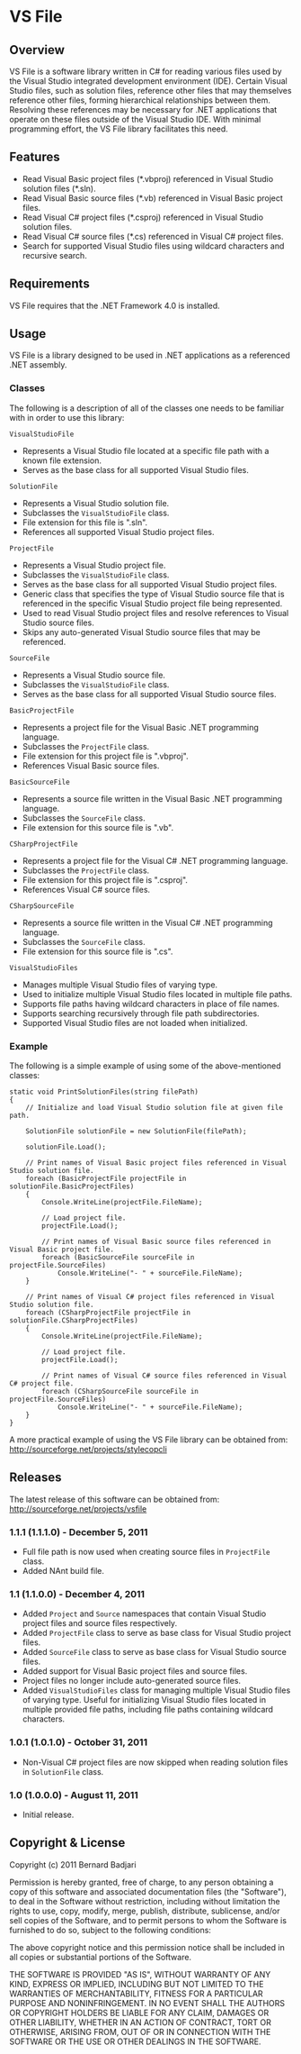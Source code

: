﻿VS File
=======

Overview
--------

VS File is a software library written in C# for reading various files used by the Visual Studio integrated development environment (IDE). Certain Visual Studio files, such as solution files, reference other files that may themselves reference other files, forming hierarchical relationships between them. Resolving these references may be necessary for .NET applications that operate on these files outside of the Visual Studio IDE. With minimal programming effort, the VS File library facilitates this need.

Features
--------

- Read Visual Basic project files (\*.vbproj) referenced in Visual Studio solution files (\*.sln).
- Read Visual Basic source files (\*.vb) referenced in Visual Basic project files.
- Read Visual C# project files (\*.csproj) referenced in Visual Studio solution files.
- Read Visual C# source files (\*.cs) referenced in Visual C# project files.
- Search for supported Visual Studio files using wildcard characters and recursive search.

Requirements
------------

VS File requires that the .NET Framework 4.0 is installed.

Usage
-----

VS File is a library designed to be used in .NET applications as a referenced .NET assembly.

### Classes ###

The following is a description of all of the classes one needs to be familiar with in order to use this library:

`VisualStudioFile`

- Represents a Visual Studio file located at a specific file path with a known file extension.
- Serves as the base class for all supported Visual Studio files.

`SolutionFile`

- Represents a Visual Studio solution file.
- Subclasses the `VisualStudioFile` class.
- File extension for this file is ".sln".
- References all supported Visual Studio project files.

`ProjectFile`

- Represents a Visual Studio project file.
- Subclasses the `VisualStudioFile` class.
- Serves as the base class for all supported Visual Studio project files.
- Generic class that specifies the type of Visual Studio source file that is referenced in the specific Visual Studio project file being represented.
- Used to read Visual Studio project files and resolve references to Visual Studio source files.
- Skips any auto-generated Visual Studio source files that may be referenced.

`SourceFile`

- Represents a Visual Studio source file.
- Subclasses the `VisualStudioFile` class.
- Serves as the base class for all supported Visual Studio source files.

`BasicProjectFile`

- Represents a project file for the Visual Basic .NET programming language.
- Subclasses the `ProjectFile` class.
- File extension for this project file is ".vbproj".
- References Visual Basic source files.

`BasicSourceFile`

- Represents a source file written in the Visual Basic .NET programming language.
- Subclasses the `SourceFile` class.
- File extension for this source file is ".vb".

`CSharpProjectFile`

- Represents a project file for the Visual C# .NET programming language.
- Subclasses the `ProjectFile` class.
- File extension for this project file is ".csproj".
- References Visual C# source files.

`CSharpSourceFile`

- Represents a source file written in the Visual C# .NET programming language.
- Subclasses the `SourceFile` class.
- File extension for this source file is ".cs".

`VisualStudioFiles`

- Manages multiple Visual Studio files of varying type.
- Used to initialize multiple Visual Studio files located in multiple file paths.
- Supports file paths having wildcard characters in place of file names.
- Supports searching recursively through file path subdirectories.
- Supported Visual Studio files are not loaded when initialized.

### Example ###

The following is a simple example of using some of the above-mentioned classes:

    static void PrintSolutionFiles(string filePath)
    {
        // Initialize and load Visual Studio solution file at given file path.

        SolutionFile solutionFile = new SolutionFile(filePath);

        solutionFile.Load();

        // Print names of Visual Basic project files referenced in Visual Studio solution file.
        foreach (BasicProjectFile projectFile in solutionFile.BasicProjectFiles)
        {
            Console.WriteLine(projectFile.FileName);

            // Load project file.
            projectFile.Load();

            // Print names of Visual Basic source files referenced in Visual Basic project file.
            foreach (BasicSourceFile sourceFile in projectFile.SourceFiles)
                Console.WriteLine("- " + sourceFile.FileName);
        }

        // Print names of Visual C# project files referenced in Visual Studio solution file.
        foreach (CSharpProjectFile projectFile in solutionFile.CSharpProjectFiles)
        {
            Console.WriteLine(projectFile.FileName);

            // Load project file.
            projectFile.Load();

            // Print names of Visual C# source files referenced in Visual C# project file.
            foreach (CSharpSourceFile sourceFile in projectFile.SourceFiles)
                Console.WriteLine("- " + sourceFile.FileName);
        }
    }

A more practical example of using the VS File library can be obtained from: <http://sourceforge.net/projects/stylecopcli>

Releases
--------

The latest release of this software can be obtained from: <http://sourceforge.net/projects/vsfile>

### 1.1.1 (1.1.1.0) - December 5, 2011 ###

- Full file path is now used when creating source files in `ProjectFile` class.
- Added NAnt build file.

### 1.1 (1.1.0.0) - December 4, 2011 ###

- Added `Project` and `Source` namespaces that contain Visual Studio project files and source files respectively.
- Added `ProjectFile` class to serve as base class for Visual Studio project files.
- Added `SourceFile` class to serve as base class for Visual Studio source files.
- Added support for Visual Basic project files and source files.
- Project files no longer include auto-generated source files.
- Added `VisualStudioFiles` class for managing multiple Visual Studio files of varying type. Useful for initializing Visual Studio files located in multiple provided file paths, including file paths containing wildcard characters.

### 1.0.1 (1.0.1.0) - October 31, 2011 ###

- Non-Visual C# project files are now skipped when reading solution files in `SolutionFile` class.

### 1.0 (1.0.0.0) - August 11, 2011 ###

- Initial release.

Copyright & License
-------------------

Copyright (c) 2011 Bernard Badjari

Permission is hereby granted, free of charge, to any person obtaining a copy of this software and associated documentation files (the "Software"), to deal in the Software without restriction, including without limitation the rights to use, copy, modify, merge, publish, distribute, sublicense, and/or sell copies of the Software, and to permit persons to whom the Software is furnished to do so, subject to the following conditions:

The above copyright notice and this permission notice shall be included in all copies or substantial portions of the Software.

THE SOFTWARE IS PROVIDED "AS IS", WITHOUT WARRANTY OF ANY KIND, EXPRESS OR IMPLIED, INCLUDING BUT NOT LIMITED TO THE WARRANTIES OF MERCHANTABILITY, FITNESS FOR A PARTICULAR PURPOSE AND NONINFRINGEMENT. IN NO EVENT SHALL THE AUTHORS OR COPYRIGHT HOLDERS BE LIABLE FOR ANY CLAIM, DAMAGES OR OTHER LIABILITY, WHETHER IN AN ACTION OF CONTRACT, TORT OR OTHERWISE, ARISING FROM, OUT OF OR IN CONNECTION WITH THE SOFTWARE OR THE USE OR OTHER DEALINGS IN THE SOFTWARE.
